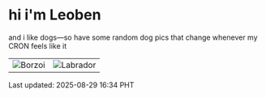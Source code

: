 # hi i'm Leoben

and i like dogs—so have some random dog pics that change whenever my CRON feels like it

|  |  |
|--------|----------|
| ![Borzoi](https://random-dog-vercel.vercel.app/api/random-borzoi?v=1756456461) | ![Labrador](https://random-dog-vercel.vercel.app/api/random-labrador?v=1756456461) |

Last updated: 2025-08-29 16:34 PHT
